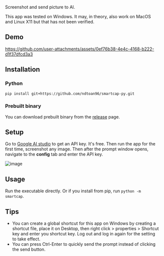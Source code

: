 Screenshot and send picture to AI.

This app was tested on Windows. It may, in theory, also work on MacOS and Linux X11 but that has not been verified.

## Demo

https://github.com/user-attachments/assets/0ef76b38-4e4c-4168-b222-d1f37dfcd3a3

## Installation

### Python

```bash
pip install git+https://github.com/ndtoan96/smartcap-py.git
```

### Prebuilt binary

You can download prebuilt binary from the
[release](https://github.com/ndtoan96/smartcap-py/releases) page.

## Setup

Go to [Google AI studio](https://aistudio.google.com/app/apikey) to get an API
key. It's free. Then run the app for the first time, screenshot any image. Then
after the prompt window opens, navigate to the **config** tab and enter the API
key.

![image](https://github.com/user-attachments/assets/68b5eb7a-7e44-46c6-84ee-e2a8722dbca2)

## Usage

Run the executable directly. Or if you install from pip, run
`python -m smartcap`.

## Tips

- You can create a global shortcut for this app on Windows by creating a
  shortcut file, place it on Desktop, then right click > properties > Shortcut
  key and enter you shortcut key. Log out and log in again for the setting to
  take effect.
- You can press Ctrl-Enter to quickly send the prompt instead of clicking the
  send button.
